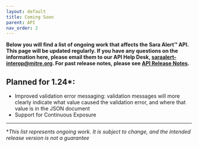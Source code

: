 ```yaml
---
layout: default
title: Coming Soon
parent: API
nav_order: 2
---
```


**Below you will find a list of ongoing work that affects the Sara Alert™ API. This page will be updated regularly. If you have any questions on the information here, please email them to our API Help Desk, saraalert-interop@mitre.org. For past release notes, please see [API Release Notes](api-release-notes).**

## Planned for 1.24\*:

- Improved validation error messaging: validation messages will more clearly indicate what value caused the validation error, and where that value is in the JSON document
- Support for Continuous Exposure

---

\*_This list represents ongoing work. It is subject to change, and the intended release version is not a guarantee_
